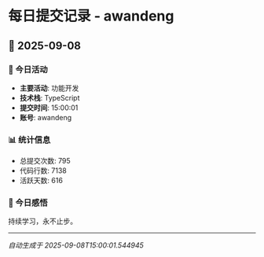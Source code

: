 # 每日提交记录 - awandeng

## 📅 2025-09-08

### 🎯 今日活动
- **主要活动**: 功能开发
- **技术栈**: TypeScript
- **提交时间**: 15:00:01
- **账号**: awandeng

### 📊 统计信息
- 总提交次数: 795
- 代码行数: 7138
- 活跃天数: 616

### 💭 今日感悟
持续学习，永不止步。

---
*自动生成于 2025-09-08T15:00:01.544945*
